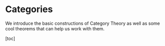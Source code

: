 # Categories

We introduce the basic constructions of Category Theory as well as some cool theorems that can help us work with them.

[toc]

##